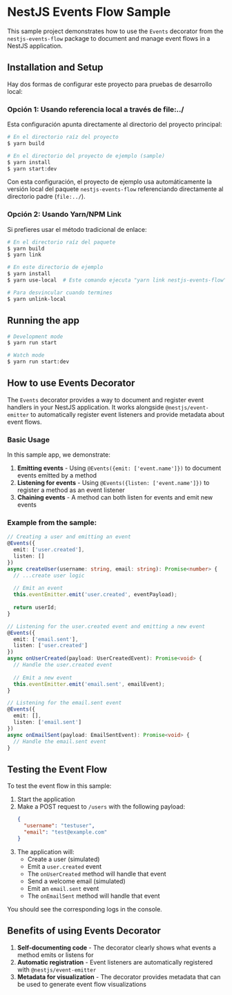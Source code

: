 # NestJS Events Flow Sample

This sample project demonstrates how to use the `Events` decorator from the `nestjs-events-flow` package to document and manage event flows in a NestJS application.

## Installation and Setup

Hay dos formas de configurar este proyecto para pruebas de desarrollo local:

### Opción 1: Usando referencia local a través de file:../

Esta configuración apunta directamente al directorio del proyecto principal:

```bash
# En el directorio raíz del proyecto
$ yarn build

# En el directorio del proyecto de ejemplo (sample)
$ yarn install
$ yarn start:dev
```

Con esta configuración, el proyecto de ejemplo usa automáticamente la versión local del paquete `nestjs-events-flow` referenciando directamente al directorio padre (`file:../`).

### Opción 2: Usando Yarn/NPM Link

Si prefieres usar el método tradicional de enlace:

```bash
# En el directorio raíz del paquete
$ yarn build
$ yarn link

# En este directorio de ejemplo
$ yarn install
$ yarn use-local  # Este comando ejecuta "yarn link nestjs-events-flow"

# Para desvincular cuando termines
$ yarn unlink-local
```

## Running the app

```bash
# Development mode
$ yarn run start

# Watch mode
$ yarn run start:dev
```

## How to use Events Decorator

The `Events` decorator provides a way to document and register event handlers in your NestJS application. It works alongside `@nestjs/event-emitter` to automatically register event listeners and provide metadata about event flows.

### Basic Usage

In this sample app, we demonstrate:

1. **Emitting events** - Using `@Events({emit: ['event.name']})` to document events emitted by a method
2. **Listening for events** - Using `@Events({listen: ['event.name']})` to register a method as an event listener
3. **Chaining events** - A method can both listen for events and emit new events

### Example from the sample:

```typescript
// Creating a user and emitting an event
@Events({
  emit: ['user.created'],
  listen: []
})
async createUser(username: string, email: string): Promise<number> {
  // ...create user logic
  
  // Emit an event
  this.eventEmitter.emit('user.created', eventPayload);
  
  return userId;
}

// Listening for the user.created event and emitting a new event
@Events({
  emit: ['email.sent'],
  listen: ['user.created']
})
async onUserCreated(payload: UserCreatedEvent): Promise<void> {
  // Handle the user.created event
  
  // Emit a new event
  this.eventEmitter.emit('email.sent', emailEvent);
}

// Listening for the email.sent event
@Events({
  emit: [],
  listen: ['email.sent']
})
async onEmailSent(payload: EmailSentEvent): Promise<void> {
  // Handle the email.sent event
}
```

## Testing the Event Flow

To test the event flow in this sample:

1. Start the application
2. Make a POST request to `/users` with the following payload:
   ```json
   {
     "username": "testuser",
     "email": "test@example.com"
   }
   ```
3. The application will:
   - Create a user (simulated)
   - Emit a `user.created` event
   - The `onUserCreated` method will handle that event
   - Send a welcome email (simulated)
   - Emit an `email.sent` event
   - The `onEmailSent` method will handle that event

You should see the corresponding logs in the console.

## Benefits of using Events Decorator

1. **Self-documenting code** - The decorator clearly shows what events a method emits or listens for
2. **Automatic registration** - Event listeners are automatically registered with `@nestjs/event-emitter`
3. **Metadata for visualization** - The decorator provides metadata that can be used to generate event flow visualizations
